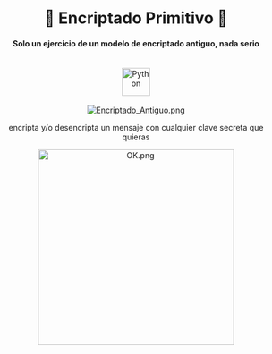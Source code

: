 <div align="center" >
<h1> 🏺 Encriptado Primitivo 🧱</h1>
<h4>Solo un ejercicio de un modelo de encriptado antiguo, nada serio</h4>
  <br/>
  <a href= https://github.com/NekoShooter/EncriptadoAntiguo/blob/main/encriptado.py><img src="https://i.ibb.co/Zd4fwqL/Python.png" alt="Python" width='50'></a>
  <br/><br/>
<a href= #><img src= https://media.giphy.com/media/Wn9jSziF3Xi38epsN2/giphy.gif alt="Encriptado_Antiguo.png"></a>
  <p>encripta y/o desencripta un mensaje con cualquier clave secreta que quieras</p>
  <a href= https://github.com/NekoShooter/EncriptadoAntiguo/blob/main/encriptado.py><img src= https://i.ibb.co/VY6MpW3/oki004.png width="350"alt="OK.png"></a>
  </div>
  
  
